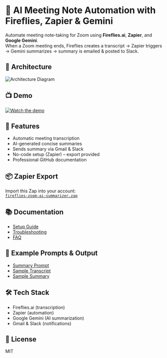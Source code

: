 # 🤖 AI Meeting Note Automation with Fireflies, Zapier & Gemini

Automate meeting note-taking for Zoom using **Fireflies.ai**, **Zapier**, and **Google Gemini**.  
When a Zoom meeting ends, Fireflies creates a transcript → Zapier triggers → Gemini summarizes → summary is emailed & posted to Slack.

## 🧩 Architecture
![Architecture Diagram](./docs/diagram.png)

## 📺 Demo
[![Watch the demo](./docs/demo.gif)](./docs/demo.mp4)

## 🚀 Features
- Automatic meeting transcription
- AI-generated concise summaries
- Sends summary via Gmail & Slack
- No-code setup (Zapier) – export provided
- Professional GitHub documentation

## 📦 Zapier Export
Import this Zap into your account:  
[`fireflies-zoom-ai-summarizer.zap`](./zap-export/fireflies-zoom-ai-summarizer.zap)

## 📚 Documentation
- [Setup Guide](./docs/setup.md)
- [Troubleshooting](./docs/troubleshooting.md)
- [FAQ](./docs/faq.md)

## 📝 Example Prompts & Output
- [Summary Prompt](./prompts/summary-prompt.txt)
- [Sample Transcript](./examples/sample-transcript.txt)
- [Sample Summary](./examples/sample-summary.txt)

## 🛠 Tech Stack
- Fireflies.ai (transcription)
- Zapier (automation)
- Google Gemini (AI summarization)
- Gmail & Slack (notifications)

## 📄 License
MIT
